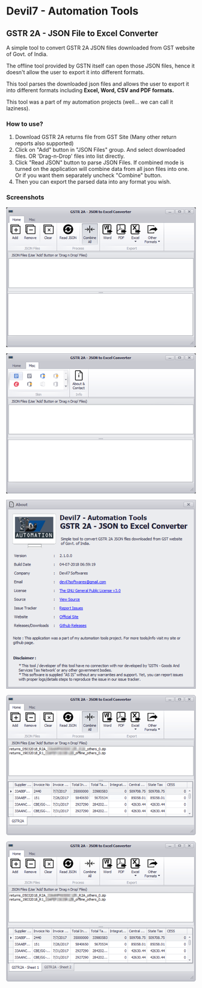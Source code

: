 # Devil7 - Automation Tools
## GSTR 2A - JSON File to Excel Converter

A simple tool to convert GSTR 2A JSON files downloaded from GST website of Govt. of India.

The offline tool provided by GSTN itself can open those JSON files, hence it doesn't allow the user to export it into different formats.

This tool parses the downloaded json files and allows the user to export it into different formats including **Excel, Word, CSV and PDF formats.**

This tool was a part of my automation projects (well... we can call it laziness).

### How to use?
1. Download GSTR 2A returns file from GST Site (Many other return reports also supported)
2. Click on "Add" button in "JSON Files" group. And select downloaded files. OR 'Drag-n-Drop' files into list directly.
3. Click "Read JSON" button to parse JSON Files. If combined mode is turned on the application will combine data from all json files into one. Or if you want them separately uncheck "Combine" button.
4. Then you can export the parsed data into any format you wish.

### Screenshots

![Home](screenshots/ScreenShot_1.PNG)

![Misc](screenshots/ScreenShot_2.PNG)

![About](screenshots/ScreenShot_3.PNG)

![WithCombinedMode](screenshots/ScreenShot_4.png)

![WithoutCombinedMode](screenshots/ScreenShot_5.png)
